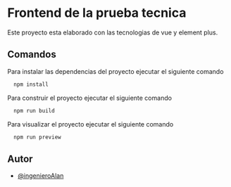 # Frontend de la prueba tecnica

Este proyecto esta elaborado con las tecnologias de vue y element plus.

## Comandos

Para instalar las dependencias del proyecto ejecutar el siguiente comando

```bash
  npm install
```

Para construir el proyecto ejecutar el siguiente comando

```bash
  npm run build
```

Para visualizar el proyecto ejecutar el siguiente comando

```bash
  npm run preview
```

## Autor

- [@ingenieroAlan](https://www.github.com/ingenieroAlan)
